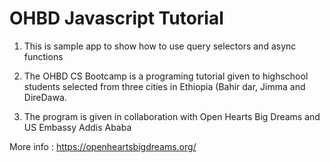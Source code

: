 # OHBD Javascript Tutorial

1) This is sample app to show how to use query selectors and async functions 

2) The OHBD CS Bootcamp is a programing tutorial given to highschool students selected from three cities in Ethiopia (Bahir dar, Jimma and DireDawa.
3) The program is given in collaboration with Open Hearts Big Dreams and US Embassy Addis Ababa

More info : https://openheartsbigdreams.org/
